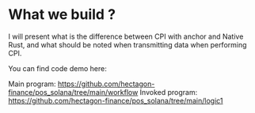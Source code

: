 # What we build ?
I will present what is the difference between CPI with anchor and Native Rust, and what should be noted when transmitting data when performing CPI.

You can find code demo here:

Main program: https://github.com/hectagon-finance/pos_solana/tree/main/workflow
Invoked program: https://github.com/hectagon-finance/pos_solana/tree/main/logic1


